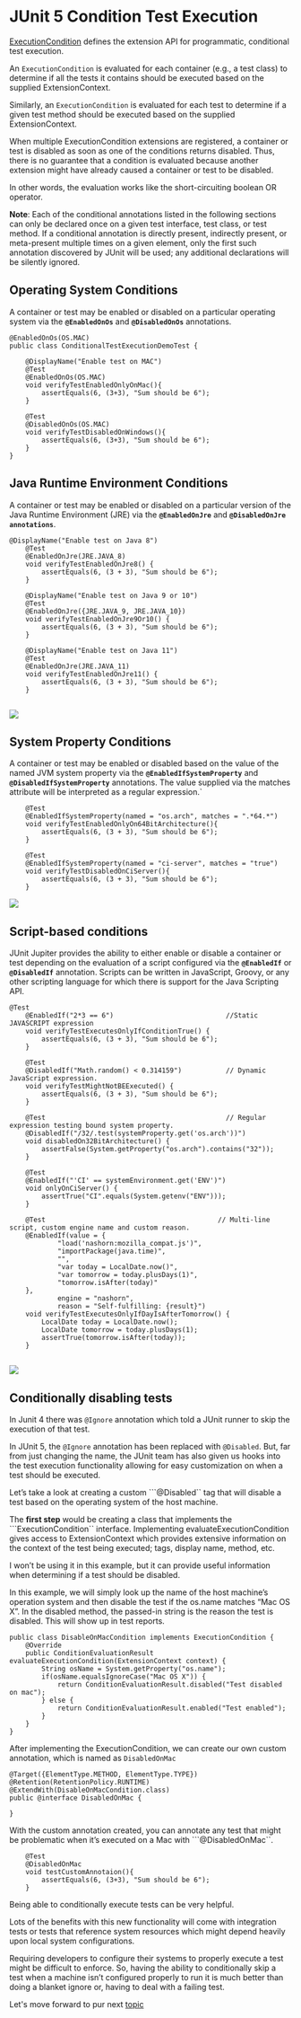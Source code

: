 # JUnit 5 Condition Test Execution

[ExecutionCondition](https://junit.org/junit5/docs/current/api/org/junit/jupiter/api/extension/ExecutionCondition.html) 
defines the extension API for programmatic, conditional test execution.

An ```ExecutionCondition``` is evaluated for each container (e.g., a test class) to determine if all the tests it contains 
should be executed based on the supplied ExtensionContext.
 
Similarly, an ```ExecutionCondition``` is evaluated for each test to determine if a given test method should be executed 
based on the supplied ExtensionContext.

When multiple ExecutionCondition extensions are registered, a container or test is disabled as soon as one of the 
conditions returns disabled. Thus, there is no guarantee that a condition is evaluated because another extension might
have already caused a container or test to be disabled. 

In other words, the evaluation works like the short-circuiting boolean OR operator.

**Note**: Each of the conditional annotations listed in the following sections can only be declared once on a given test interface, test class, or test method. If a conditional annotation is directly present, indirectly present, or meta-present multiple times on a given element, 
only the first such annotation discovered by JUnit will be used; any additional declarations will be silently ignored.


## Operating System Conditions

A container or test may be enabled or disabled on a particular operating system via the 
**```@EnabledOnOs```** and **```@DisabledOnOs```** annotations.


```
@EnabledOnOs(OS.MAC)
public class ConditionalTestExecutionDemoTest {

    @DisplayName("Enable test on MAC")
    @Test
    @EnabledOnOs(OS.MAC)
    void verifyTestEnabledOnlyOnMac(){
        assertEquals(6, (3+3), "Sum should be 6");
    }

    @Test
    @DisabledOnOs(OS.MAC)
    void verifyTestDisabledOnWindows(){
        assertEquals(6, (3+3), "Sum should be 6");
    }
}

```

## Java Runtime Environment Conditions
A container or test may be enabled or disabled on a particular version of the Java Runtime Environment 
(JRE) via the **```@EnabledOnJre```** and **```@DisabledOnJre annotations```**.

```
@DisplayName("Enable test on Java 8")
    @Test
    @EnabledOnJre(JRE.JAVA_8)
    void verifyTestEnabledOnJre8() {
        assertEquals(6, (3 + 3), "Sum should be 6");
    }

    @DisplayName("Enable test on Java 9 or 10")
    @Test
    @EnabledOnJre({JRE.JAVA_9, JRE.JAVA_10})
    void verifyTestEnabledOnJre9Or10() {
        assertEquals(6, (3 + 3), "Sum should be 6");
    }

    @DisplayName("Enable test on Java 11")
    @Test
    @EnabledOnJre(JRE.JAVA_11)
    void verifyTestEnabledOnJre11() {
        assertEquals(6, (3 + 3), "Sum should be 6");
    }
    
```

![](../../../../../../media/ConditionalDisabling.png)

## System Property Conditions

A container or test may be enabled or disabled based on the value of the named JVM system property via the 
**```@EnabledIfSystemProperty```** and **```@DisabledIfSystemProperty```** annotations. 
The value supplied via the matches attribute will be interpreted as a regular expression.`

```
    @Test
    @EnabledIfSystemProperty(named = "os.arch", matches = ".*64.*")
    void verifyTestEnabledOnlyOn64BitArchitecture(){
        assertEquals(6, (3 + 3), "Sum should be 6");
    }

    @Test
    @EnabledIfSystemProperty(named = "ci-server", matches = "true")
    void verifyTestDisabledOnCiServer(){
        assertEquals(6, (3 + 3), "Sum should be 6");
    }
```

![](../../../../../../media/SystemPropertyBasedConditionalTEsting.png)


## Script-based conditions

JUnit Jupiter provides the ability to either enable or disable a container or test depending on the evaluation of
a script configured via the **```@EnabledIf```** or **```@DisabledIf```** annotation. Scripts can be written in JavaScript, Groovy, 
or any other scripting language for which there is support for the Java Scripting API.


```
@Test
    @EnabledIf("2*3 == 6")                            //Static JAVASCRIPT expression
    void verifyTestExecutesOnlyIfConditionTrue() {
        assertEquals(6, (3 + 3), "Sum should be 6");
    }

    @Test
    @DisabledIf("Math.random() < 0.314159")           // Dynamic JavaScript expression.
    void verifyTestMightNotBEExecuted() {
        assertEquals(6, (3 + 3), "Sum should be 6");
    }

    @Test                                             // Regular expression testing bound system property.
    @DisabledIf("/32/.test(systemProperty.get('os.arch'))")
    void disabledOn32BitArchitecture() {
        assertFalse(System.getProperty("os.arch").contains("32"));
    }

    @Test
    @EnabledIf("'CI' == systemEnvironment.get('ENV')")
    void onlyOnCiServer() {
        assertTrue("CI".equals(System.getenv("ENV")));
    }

    @Test                                           // Multi-line script, custom engine name and custom reason.
    @EnabledIf(value = {
            "load('nashorn:mozilla_compat.js')",
            "importPackage(java.time)",
            "",
            "var today = LocalDate.now()",
            "var tomorrow = today.plusDays(1)",
            "tomorrow.isAfter(today)"
    },
            engine = "nashorn",
            reason = "Self-fulfilling: {result}")
    void verifyTestExecutesOnlyIfDayIsAfterTomorrow() {
        LocalDate today = LocalDate.now();
        LocalDate tomorrow = today.plusDays(1);
        assertTrue(tomorrow.isAfter(today));
    }
    
```
![](../../../../../../media/ScriptBasedConditionDisabling.png)

## Conditionally disabling tests 

In Junit 4 there was ```@Ignore``` annotation which told a JUnit runner to skip the execution of that test. 

In JUnit 5, the ```@Ignore``` annotation has been replaced with ```@Disabled```. But, far from just changing the name, 
the JUnit team has also given us hooks into the test 
execution functionality allowing for easy customization on when a test should be executed. 

Let’s take a look at creating a custom ```@Disabled`` tag that will disable a test based on the operating system of 
the host machine.

The **first step** would be creating a class that implements the ```ExecutionCondition`` interface. 
Implementing evaluateExecutionCondition gives access to ExtensionContext which provides extensive information 
on the context of the test being executed; tags, display name, method, etc. 

I won’t be using it in this example, but it can provide useful information when determining
if a test should be disabled.

In this example, we will simply look up the name of the host machine’s operation system and then disable the test if the os.name matches “Mac OS X”. 
In the disabled method, the passed-in string is the reason the test is disabled. This will show up in test reports.

```
public class DisableOnMacCondition implements ExecutionCondition {
    @Override
    public ConditionEvaluationResult evaluateExecutionCondition(ExtensionContext context) {
        String osName = System.getProperty("os.name");
        if(osName.equalsIgnoreCase("Mac OS X")) {
            return ConditionEvaluationResult.disabled("Test disabled on mac");
        } else {
            return ConditionEvaluationResult.enabled("Test enabled");
        }
    }
}
```
After implementing the ExecutionCondition, we can create our own custom annotation, which is named as ```DisabledOnMac```

```
@Target({ElementType.METHOD, ElementType.TYPE})
@Retention(RetentionPolicy.RUNTIME)
@ExtendWith(DisableOnMacCondition.class)
public @interface DisabledOnMac {

}
```

With the custom annotation created,
you can annotate any test that might be problematic when it’s executed on a Mac with ```@DisabledOnMac``.

```
    @Test
    @DisabledOnMac
    void testCustomAnnotaion(){
        assertEquals(6, (3+3), "Sum should be 6");
    }
```

Being able to conditionally execute tests can be very helpful.
 
Lots of the benefits with this new functionality will come with integration tests or tests that
reference system resources which might depend heavily upon local system configurations.
 
Requiring developers to configure their systems to properly execute a test might be difficult to enforce. 
So, having the ability to conditionally skip a test when a machine isn’t configured properly to run it is much better than doing a blanket ignore or, having to deal with a failing test.

Let's move forward to pur next [topic](tagging.md)



